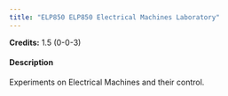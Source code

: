```yaml
---
title: "ELP850 ELP850 Electrical Machines Laboratory"
---
```

**Credits:** 1.5 (0-0-3)

#### Description
Experiments on Electrical Machines and their control.